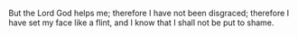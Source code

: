 But the Lord God helps me; therefore I have not been disgraced; therefore I have set my face like a flint, and I know that I shall not be put to shame.
